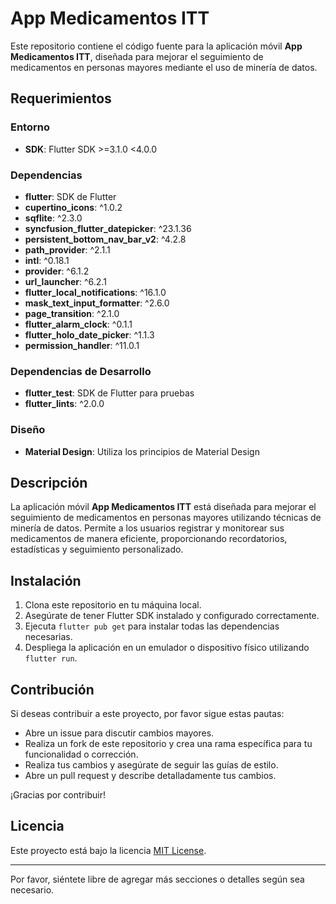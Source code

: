 # App Medicamentos ITT

Este repositorio contiene el código fuente para la aplicación móvil **App Medicamentos ITT**, diseñada para mejorar el seguimiento de medicamentos en personas mayores mediante el uso de minería de datos.

## Requerimientos

### Entorno
- **SDK**: Flutter SDK >=3.1.0 <4.0.0

### Dependencias
- **flutter**: SDK de Flutter
- **cupertino_icons**: ^1.0.2
- **sqflite**: ^2.3.0
- **syncfusion_flutter_datepicker**: ^23.1.36
- **persistent_bottom_nav_bar_v2**: ^4.2.8
- **path_provider**: ^2.1.1
- **intl**: ^0.18.1
- **provider**: ^6.1.2
- **url_launcher**: ^6.2.1
- **flutter_local_notifications**: ^16.1.0
- **mask_text_input_formatter**: ^2.6.0
- **page_transition**: ^2.1.0
- **flutter_alarm_clock**: ^0.1.1
- **flutter_holo_date_picker**: ^1.1.3
- **permission_handler**: ^11.0.1

### Dependencias de Desarrollo
- **flutter_test**: SDK de Flutter para pruebas
- **flutter_lints**: ^2.0.0

### Diseño
- **Material Design**: Utiliza los principios de Material Design


## Descripción
La aplicación móvil **App Medicamentos ITT** está diseñada para mejorar el seguimiento de medicamentos en personas mayores utilizando técnicas de minería de datos. Permite a los usuarios registrar y monitorear sus medicamentos de manera eficiente, proporcionando recordatorios, estadísticas y seguimiento personalizado.

## Instalación
1. Clona este repositorio en tu máquina local.
2. Asegúrate de tener Flutter SDK instalado y configurado correctamente.
3. Ejecuta `flutter pub get` para instalar todas las dependencias necesarias.
4. Despliega la aplicación en un emulador o dispositivo físico utilizando `flutter run`.

## Contribución
Si deseas contribuir a este proyecto, por favor sigue estas pautas:
- Abre un issue para discutir cambios mayores.
- Realiza un fork de este repositorio y crea una rama específica para tu funcionalidad o corrección.
- Realiza tus cambios y asegúrate de seguir las guías de estilo.
- Abre un pull request y describe detalladamente tus cambios.

¡Gracias por contribuir!

## Licencia
Este proyecto está bajo la licencia [MIT License](LICENSE).

---

Por favor, siéntete libre de agregar más secciones o detalles según sea necesario.